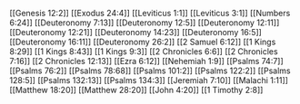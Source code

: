 [[Genesis 12:2]]
[[Exodus 24:4]]
[[Leviticus 1:1]]
[[Leviticus 3:1]]
[[Numbers 6:24]]
[[Deuteronomy 7:13]]
[[Deuteronomy 12:5]]
[[Deuteronomy 12:11]]
[[Deuteronomy 12:21]]
[[Deuteronomy 14:23]]
[[Deuteronomy 16:5]]
[[Deuteronomy 16:11]]
[[Deuteronomy 26:2]]
[[2 Samuel 6:12]]
[[1 Kings 8:29]]
[[1 Kings 8:43]]
[[1 Kings 9:3]]
[[2 Chronicles 6:6]]
[[2 Chronicles 7:16]]
[[2 Chronicles 12:13]]
[[Ezra 6:12]]
[[Nehemiah 1:9]]
[[Psalms 74:7]]
[[Psalms 76:2]]
[[Psalms 78:68]]
[[Psalms 101:2]]
[[Psalms 122:2]]
[[Psalms 128:5]]
[[Psalms 132:13]]
[[Psalms 134:3]]
[[Jeremiah 7:10]]
[[Malachi 1:11]]
[[Matthew 18:20]]
[[Matthew 28:20]]
[[John 4:20]]
[[1 Timothy 2:8]]

